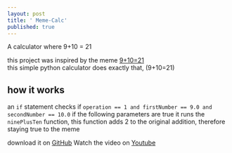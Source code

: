 ```yaml
---
layout: post
title: ' Meme-Calc'
published: true
---
```


A calculator where 9+10 = 21

this project was inspired by the meme [9+10=21](https://knowyourmeme.com/memes/9-10-21/)  
this simple python calculator does exactly that, (9+10=21)

## how it works
an `if` statement checks if `operation == 1 and firstNumber == 9.0 and secondNumber == 10.0`
if the following parameters are true it runs the `ninePlusTen` function, this function adds 2 to the original addition, therefore staying true to the meme

download it on [GitHub](https://github.com/RobotDaniel/meme-calc)
Watch the video on [Youtube](https://www.youtube.com/watch?v=QJmTzWF2zLQ)